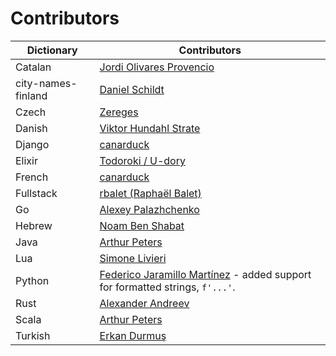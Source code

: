 # Contributors

| Dictionary            | Contributors |
| --------------------- | ------------ |
| Catalan               | [Jordi Olivares Provencio](https://github.com/jordiolivares) |
| city-names-finland    | [Daniel Schildt](https://github.com/d2s) |
| Czech                 | [Zereges](https://github.com/Zereges) |
| Danish                | [Viktor Hundahl Strate](https://github.com/viktorstrate) |
| Django                | [canarduck](https://github.com/canarduck) |
| Elixir                | [Todoroki / U-dory](https://github.com/ndac-todoroki) |
| French                | [canarduck](https://github.com/canarduck) |
| Fullstack             | [rbalet (Raphaël Balet)](https://github.com/rbalet) |
| Go                    | [Alexey Palazhchenko](https://github.com/AlekSi) |
| Hebrew                | [Noam Ben Shabat](https://github.com/benshabatnoam) |
| Java                  | [Arthur Peters](https://github.com/arthurp) |
| Lua                   | [Simone Livieri](https://github.com/dwenegar) |
| Python                | [Federico Jaramillo Martínez](https://github.com/jmfederico) - added support for formatted strings, `f'...'`. |
| Rust                  | [Alexander Andreev](https://github.com/andreevlex) |
| Scala                 | [Arthur Peters](https://github.com/arthurp) |
| Turkish               | [Erkan Durmuş](https://github.com/derkan) |

<!--
    cspell:words Fullstack
    cspell:words Jordi Olivares Provencio
    cspell:words Daniel Schildt
    cspell:words Todoroki / U-dory
    cspell:words Viktor Hundahl Strate
    cspell:words Zereges
    cspell:words canarduck
    cspell:words Alexey Palazhchenko
    cspell:words Federico Jaramillo Martínez
    cspell:words Alexander Andreev
    cspell:words Noam Ben Shabat
    cspell:words rbalet Raphaël Balet
    cspell:words Erkan Durmuş
-->
